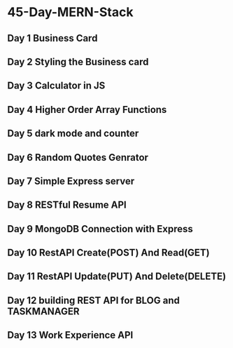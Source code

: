 # 45-Day-MERN-Stack

## Day 1 Business Card

## Day 2 Styling the Business card

## Day 3 Calculator in JS

## Day 4 Higher Order Array Functions

## Day 5 dark mode and counter

## Day 6 Random Quotes Genrator

## Day 7 Simple Express server

## Day 8 RESTful Resume API

## Day 9 MongoDB Connection with Express

## Day 10 RestAPI Create(POST) And Read(GET)

## Day 11 RestAPI Update(PUT) And Delete(DELETE)

## Day 12 building REST API for BLOG and TASKMANAGER

## Day 13 Work Experience API
